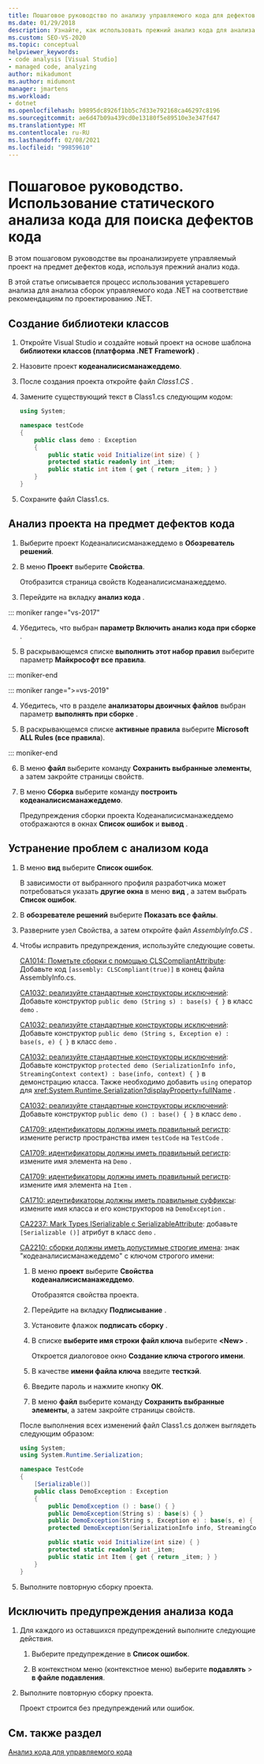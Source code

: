 ```yaml
---
title: Пошаговое руководство по анализу управляемого кода для дефектов кода | Документация Майкрософт
ms.date: 01/29/2018
description: Узнайте, как использовать прежний анализ кода для анализа сборок управляемого кода .NET. См. статью как проверить наличие дефектов и соответствие рекомендациям по проектированию .NET.
ms.custom: SEO-VS-2020
ms.topic: conceptual
helpviewer_keywords:
- code analysis [Visual Studio]
- managed code, analyzing
author: mikadumont
ms.author: midumont
manager: jmartens
ms.workload:
- dotnet
ms.openlocfilehash: b9895dc8926f1bb5c7d33e792168ca46297c8196
ms.sourcegitcommit: ae6d47b09a439cd0e13180f5e89510e3e347fd47
ms.translationtype: MT
ms.contentlocale: ru-RU
ms.lasthandoff: 02/08/2021
ms.locfileid: "99859610"
---
```

# <a name="walkthrough-use-static-code-analysis-to-find-code-defects"></a>Пошаговое руководство. Использование статического анализа кода для поиска дефектов кода

В этом пошаговом руководстве вы проанализируете управляемый проект на предмет дефектов кода, используя прежний анализ кода.

В этой статье описывается процесс использования устаревшего анализа для анализа сборок управляемого кода .NET на соответствие рекомендациям по проектированию .NET.

## <a name="create-a-class-library"></a>Создание библиотеки классов

1. Откройте Visual Studio и создайте новый проект на основе шаблона **библиотеки классов (платформа .NET Framework)** .

1. Назовите проект **кодеаналисисманажеддемо**.

1. После создания проекта откройте файл *Class1.CS* .

1. Замените существующий текст в Class1.cs следующим кодом:

   ```csharp
   using System;

   namespace testCode
   {
       public class demo : Exception
       {
           public static void Initialize(int size) { }
           protected static readonly int _item;
           public static int item { get { return _item; } }
       }
   }
   ```

1. Сохраните файл Class1.cs.

## <a name="analyze-the-project-for-code-defects"></a>Анализ проекта на предмет дефектов кода

1. Выберите проект Кодеаналисисманажеддемо в **Обозреватель решений**.

2. В меню **Проект** выберите **Свойства**.

   Отобразится страница свойств Кодеаналисисманажеддемо.

3. Перейдите на вкладку **анализ кода** .

::: moniker range="vs-2017"

4. Убедитесь, что выбран **параметр Включить анализ кода при сборке** .

5. В раскрывающемся списке **выполнить этот набор правил** выберите параметр **Майкрософт все правила**.

::: moniker-end

::: moniker range=">=vs-2019"

4. Убедитесь, что в разделе **анализаторы двоичных файлов** выбран параметр **выполнять при сборке** .

5. В раскрывающемся списке **активные правила** выберите **Microsoft ALL Rules (все правила**).

::: moniker-end

6. В меню **файл** выберите команду **Сохранить выбранные элементы**, а затем закройте страницы свойств.

7. В меню **Сборка** выберите команду **построить кодеаналисисманажеддемо**.

    Предупреждения сборки проекта Кодеаналисисманажеддемо отображаются в окнах **Список ошибок** и **вывод** .

## <a name="correct-the-code-analysis-issues"></a>Устранение проблем с анализом кода

1. В меню **вид** выберите **Список ошибок**.

    В зависимости от выбранного профиля разработчика может потребоваться указать **другие окна** в меню **вид** , а затем выбрать **Список ошибок**.

1. В **обозревателе решений** выберите **Показать все файлы**.

1. Разверните узел Свойства, а затем откройте файл *AssemblyInfo.CS* .

1. Чтобы исправить предупреждения, используйте следующие советы.

   [CA1014: Пометьте сборки с помощью CLSCompliantAttribute](/dotnet/fundamentals/code-analysis/quality-rules/ca1014): Добавьте код `[assembly: CLSCompliant(true)]` в конец файла AssemblyInfo.cs.

   [CA1032: реализуйте стандартные конструкторы исключений](/dotnet/fundamentals/code-analysis/quality-rules/ca1032): Добавьте конструктор `public demo (String s) : base(s) { }` в класс `demo` .

   [CA1032: реализуйте стандартные конструкторы исключений](/dotnet/fundamentals/code-analysis/quality-rules/ca1032): Добавьте конструктор `public demo (String s, Exception e) : base(s, e) { }` в класс `demo` .

   [CA1032: реализуйте стандартные конструкторы исключений](/dotnet/fundamentals/code-analysis/quality-rules/ca1032): Добавьте конструктор `protected demo (SerializationInfo info, StreamingContext context) : base(info, context) { }` в демонстрацию класса. Также необходимо добавить `using` оператор для <xref:System.Runtime.Serialization?displayProperty=fullName> .

   [CA1032: реализуйте стандартные конструкторы исключений](/dotnet/fundamentals/code-analysis/quality-rules/ca1032): Добавьте конструктор `public demo () : base() { }` в класс `demo` .

   [CA1709: идентификаторы должны иметь правильный регистр](../code-quality/ca1709.md): измените регистр пространства имен `testCode` на `TestCode` .

   [CA1709: идентификаторы должны иметь правильный регистр](../code-quality/ca1709.md): измените имя элемента на `Demo` .

   [CA1709: идентификаторы должны иметь правильный регистр](../code-quality/ca1709.md): измените имя элемента на `Item` .

   [CA1710: идентификаторы должны иметь правильные суффиксы](/dotnet/fundamentals/code-analysis/quality-rules/ca1710): измените имя класса и его конструкторов на `DemoException` .

   [CA2237: Mark Types ISerializable с SerializableAttribute](/dotnet/fundamentals/code-analysis/quality-rules/ca2237): добавьте `[Serializable ()]` атрибут в класс `demo` .

   [CA2210: сборки должны иметь допустимые строгие имена](../code-quality/ca2210.md): знак "кодеаналисисманажеддемо" с ключом строгого имени:

   1. В меню **проект** выберите **Свойства кодеаналисисманажеддемо**.

      Отобразятся свойства проекта.

   1. Перейдите на вкладку **Подписывание** .

   1. Установите флажок **подписать сборку** .

   1. В списке **выберите имя строки файл ключа** выберите **\<New>** .

      Откроется диалоговое окно **Создание ключа строгого имени**.

   1. В качестве **имени файла ключа** введите **тесткэй**.

   1. Введите пароль и нажмите кнопку **ОК**.

   1. В меню **файл** выберите команду **Сохранить выбранные элементы**, а затем закройте страницы свойств.

   После выполнения всех изменений файл Class1.cs должен выглядеть следующим образом:

   ```csharp
   using System;
   using System.Runtime.Serialization;

   namespace TestCode
   {
       [Serializable()]
       public class DemoException : Exception
       {
           public DemoException () : base() { }
           public DemoException(String s) : base(s) { }
           public DemoException(String s, Exception e) : base(s, e) { }
           protected DemoException(SerializationInfo info, StreamingContext context) : base(info, context) { }

           public static void Initialize(int size) { }
           protected static readonly int _item;
           public static int Item { get { return _item; } }
       }
   }
   ```

1. Выполните повторную сборку проекта.

## <a name="exclude-code-analysis-warnings"></a>Исключить предупреждения анализа кода

1. Для каждого из оставшихся предупреждений выполните следующие действия.

    1. Выберите предупреждение в **Список ошибок**.

    1. В контекстном меню (контекстное меню) выберите **подавлять**  >  **в файле подавления**.

1. Выполните повторную сборку проекта.

     Проект строится без предупреждений или ошибок.

## <a name="see-also"></a>См. также раздел

[Анализ кода для управляемого кода](../code-quality/code-analysis-for-managed-code-overview.md)
